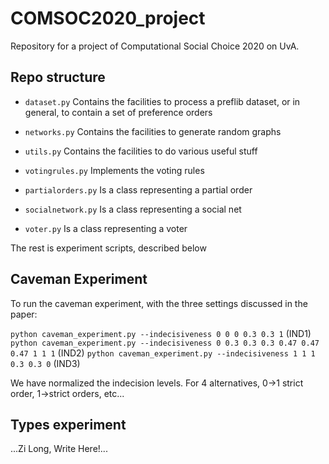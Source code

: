 # COMSOC2020_project

Repository for a project of Computational Social Choice 2020 on UvA.

## Repo structure

* `dataset.py` Contains the facilities to process a preflib dataset, or in general, to contain a set of preference orders
* `networks.py` Contains the facilities to generate random graphs
* `utils.py` Contains the facilities to do various useful stuff

* `votingrules.py` Implements the voting rules

* `partialorders.py` Is a class representing a partial order
* `socialnetwork.py` Is a class representing a social net
* `voter.py` Is a class representing a voter

The rest is experiment scripts, described below

## Caveman Experiment

To run the caveman experiment, with the three settings discussed in the paper:

`python caveman_experiment.py --indecisiveness 0 0 0 0.3 0.3 1` (IND1)
`python caveman_experiment.py --indecisiveness 0 0.3 0.3 0.3 0.47 0.47 0.47 1 1 1` (IND2)
`python caveman_experiment.py --indecisiveness 1 1 1 0.3 0.3 0` (IND3)

We have normalized the indecision levels. For 4 alternatives, 0→1 strict order, 1→strict orders, etc...

## Types experiment

...Zi Long, Write Here!...